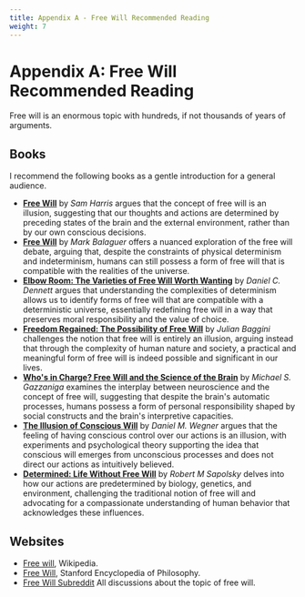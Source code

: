 ```yaml
---
title: Appendix A - Free Will Recommended Reading
weight: 7
---
```

# Appendix A: Free Will Recommended Reading

Free will is an enormous topic with hundreds, if not thousands of years of arguments.

## Books
I recommend the following books as a gentle introduction for a general audience.

* **[Free Will](https://amzn.to/43Vpq7K)** by _Sam Harris_ argues that the concept of free will is an illusion, suggesting that our thoughts and actions are determined by preceding states of the brain and the external environment, rather than by our own conscious decisions.
* **[Free Will](https://amzn.to/3J8LMJj)**  by _Mark Balaguer_ offers a nuanced exploration of the free will debate, arguing that, despite the constraints of physical determinism and indeterminism, humans can still possess a form of free will that is compatible with the realities of the universe.
* **[Elbow Room: The Varieties of Free Will Worth Wanting](https://amzn.to/3UaMoUN)** by _Daniel C. Dennett_ argues that understanding the complexities of determinism allows us to identify forms of free will that are compatible with a deterministic universe, essentially redefining free will in a way that preserves moral responsibility and the value of choice.
* **[Freedom Regained: The Possibility of Free Will](https://amzn.to/3vKdSYe)** by _Julian Baggini_ challenges the notion that free will is entirely an illusion, arguing instead that through the complexity of human nature and society, a practical and meaningful form of free will is indeed possible and significant in our lives.
* **[Who's in Charge? Free Will and the Science of the Brain](https://amzn.to/4aIVDRE)** by _Michael S. Gazzaniga_ examines the interplay between neuroscience and the concept of free will, suggesting that despite the brain's automatic processes, humans possess a form of personal responsibility shaped by social constructs and the brain's interpretive capacities.
* **[The Illusion of Conscious Will](https://amzn.to/3xsDrNU)** by _Daniel M. Wegner_ argues that the feeling of having conscious control over our actions is an illusion, with experiments and psychological theory supporting the idea that conscious will emerges from unconscious processes and does not direct our actions as intuitively believed.
* **[Determined: Life Without Free Will](https://amzn.to/4cNdxVh)** by _Robert M Sapolsky_ delves into how our actions are predetermined by biology, genetics, and environment, challenging the traditional notion of free will and advocating for a compassionate understanding of human behavior that acknowledges these influences.


## Websites

* [Free will](https://en.wikipedia.org/wiki/Free_will), Wikipedia.
* [Free Will](https://plato.stanford.edu/entries/freewill/), Stanford Encyclopedia of Philosophy.
* [Free Will Subreddit](https://www.reddit.com/r/freewill/) All discussions about the topic of free will.
